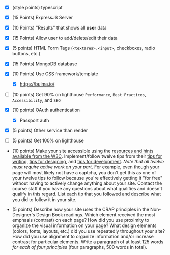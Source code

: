 - [x] (style points) typescript

- [x] (15 Points) ExpressJS Server
- [x] (10 Points) "Results" that shows all **user** data
- [x] (15 Points) Allow user to add/delete/edit their data
- [x] (5 points) HTML Form Tags (`<textarea>`, `<input>`, checkboxes, radio buttons, etc.)
- [x] (15 Points) MongoDB database
- [x] (10 Points) Use CSS framework/template
  - [x] https://bulma.io/
- [ ] (10 points) Get 90% on lighthouse `Performance`, `Best Practices`, `Accessibility`, and `SEO`

- [x] (10 points) OAuth authentication
  - [x] Passport auth
- [x] (5 points) Other service than render
- [ ] (5 points) Get 100% on lighthouse

- (10 points) Make your site accessible using the [resources and hints available from the W3C](https://www.w3.org/WAI/). Implement/follow twelve tips from their [tips for writing](https://www.w3.org/WAI/tips/writing/), [tips for designing](https://www.w3.org/WAI/tips/designing/), and [tips for development](https://www.w3.org/WAI/tips/developing/). *Note that all twelve must require active work on your part*. For example, even though your page will most likely not have a captcha, you don't get this as one of your twelve tips to follow because you're effectively getting it "for free" without having to actively change anything about your site. Contact the course staff if you have any questions about what qualifies and doesn't qualify in this regard. List each tip that you followed and describe what you did to follow it in your site.

- (5 points) Describe how your site uses the CRAP principles in the Non-Designer's Design Book readings. Which element received the most emphasis (contrast) on each page? How did you use proximity to organize the visual information on your page? What design elements (colors, fonts, layouts, etc.) did you use repeatedly throughout your site? How did you use alignment to organize information and/or increase contrast for particular elements. Write a paragraph of at least 125 words *for each of four principles* (four paragraphs, 500 words in total). 